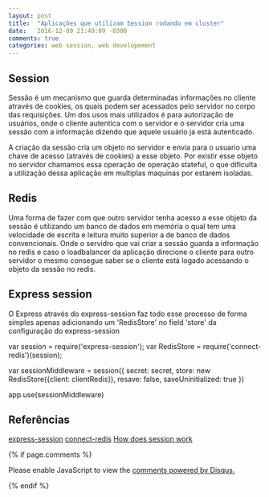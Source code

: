```yaml
---
layout: post
title:  "Aplicações que utilizam Session rodando em cluster"
date:	2016-12-09 21:49:09 -0300
comments: true
categories: web session, web developement
---
```


## Session

Sessão é um mecanismo que guarda determinadas informações no cliente através de cookies, os quais podem ser acessados pelo servidor no corpo das requisições. Um dos usos mais utilizados é para autorização de usuários, onde o cliente autentica com o servidor e o servidor cria uma sessão com a informação dizendo que aquele usuário ja está autenticado.

A criação da sessão cria um objeto no servidor e envia para o usuario uma chave de acesso (através de cookies) a esse objeto. Por existir esse objeto no servidor chamamos essa operação de operação stateful, o que dificulta a utilização dessa aplicação em multiplas maquinas por estarem isoladas.

## Redis

Uma forma de fazer com que outro servidor tenha acesso a esse objeto da sessão é utilizando um banco de dados em memória o qual tem uma velocidade de escrita e leitura muito superior a de banco de dados convencionais. Onde o servidro que vai criar a sessão guarda a informação no redis e caso o loadbalancer da aplicação direcione o cliente para outro servidor o mesmo consegue saber se o cliente está logado acessando o objeto da sessão no redis.


## Express session

O Express através do express-session faz todo esse processo de forma simples apenas adicionando um 'RedisStore' no field 'store' da configuração do express-session

  var session = require('express-session');
  var RedisStore = require('connect-redis')(session);

  var sessionMiddleware = session({
    secret: secret,
    store: new RedisStore({client: clientRedis}),
    resave: false,
    saveUninitialized: true
  })

  app.use(sessionMiddleware)

## Referências
[express-session](https://github.com/expressjs/session)
[connect-redis](https://www.npmjs.com/package/connect-redis)
[How does session work](http://machinesaredigging.com/2013/10/29/how-does-a-web-session-work/)


{% if page.comments %}

<div id="disqus_thread"></div>
<script>

/**
*  RECOMMENDED CONFIGURATION VARIABLES: EDIT AND UNCOMMENT THE SECTION BELOW TO INSERT DYNAMIC VALUES FROM YOUR PLATFORM OR CMS.
*  LEARN WHY DEFINING THESE VARIABLES IS IMPORTANT: https://disqus.com/admin/universalcode/#configuration-variables*/
/*
var disqus_config = function () {
this.page.url = PAGE_URL;  // Replace PAGE_URL with your page's canonical URL variable
this.page.identifier = PAGE_IDENTIFIER; // Replace PAGE_IDENTIFIER with your page's unique identifier variable
};
*/
(function() { // DON'T EDIT BELOW THIS LINE
var d = document, s = d.createElement('script');
s.src = '//https-tiagofabre-github-io.disqus.com/embed.js';
s.setAttribute('data-timestamp', +new Date());
(d.head || d.body).appendChild(s);
})();
</script>
<noscript>Please enable JavaScript to view the <a href="https://disqus.com/?ref_noscript">comments powered by Disqus.</a></noscript>
                                


{% endif %}
